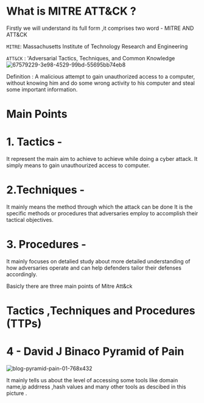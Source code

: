 # What is MITRE ATT&CK ?


Firstly we will understand its full form ,it comprises two word - MITRE AND ATT&CK

`MITRE`: Massachusetts Institute of Technology Research and Engineering                        

`ATT&CK`  : 'Adversarial Tactics, Techniques, and Common Knowledge
![67579229-3e98-4529-99bd-55695bb74eb8](https://github.com/SandeepKumar0509/MITRE-ATT-CK-Notes/assets/143065262/0aabd1c6-d330-488b-8c67-214fe66a7c96)

Definition : A malicious attempt to gain unauthorized access to a computer, without knowing him and do some  wrong activity to his computer and steal some important  information.

# Main Points #

# 1. Tactics - 

It represent the main aim to achieve to achieve while doing a cyber attack. It simply means to gain unauthourized access to computer.

 # 2.Techniques -
 
 It mainly means the  method through which the attack can be done It is the specific methods or procedures that adversaries employ to accomplish their tactical objectives.

 # 3. Procedures -
 It mainly focuses on detalied study about  more detailed understanding of how adversaries operate and can help defenders tailor their defenses accordingly.

 Basicly there are three main points of Mitre Att&ck 
 # Tactics ,Techniques and Procedures (TTPs) 

 # 4 - David J Binaco Pyramid of Pain

 ![blog-pyramid-pain-01-768x432](https://github.com/SandeepKumar0509/MITRE-ATT-CK-Notes/assets/143065262/5b216896-b2e7-4995-a2cb-1258b1bb3e9b)

 It mainly tells us about the level of accessing some tools  like domain name,ip addrress ,hash values and many other tools as descibed in this picture .

 
  

 
 
